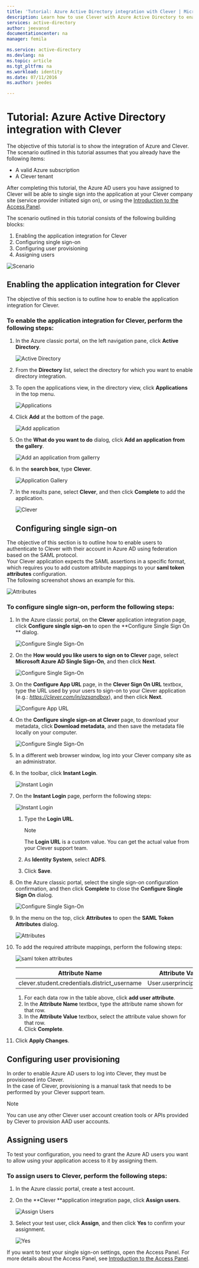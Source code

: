 ```yaml
---
title: 'Tutorial: Azure Active Directory integration with Clever | Microsoft Azure'
description: Learn how to use Clever with Azure Active Directory to enable single sign-on, automated provisioning, and more!
services: active-directory
author: jeevansd
documentationcenter: na
manager: femila

ms.service: active-directory
ms.devlang: na
ms.topic: article
ms.tgt_pltfrm: na
ms.workload: identity
ms.date: 07/11/2016
ms.author: jeedes

---
```

# Tutorial: Azure Active Directory integration with Clever
The objective of this tutorial is to show the integration of Azure and Clever. The scenario outlined in this tutorial assumes that you already have the following items:

* A valid Azure subscription
* A Clever tenant

After completing this tutorial, the Azure AD users you have assigned to Clever will be able to single sign into the application at your Clever company site (service provider initiated sign on), or using the [Introduction to the Access Panel](active-directory-saas-access-panel-introduction.md).

The scenario outlined in this tutorial consists of the following building blocks:

1. Enabling the application integration for Clever
2. Configuring single sign-on
3. Configuring user provisioning
4. Assigning users

![Scenario](./media/active-directory-saas-clever-tutorial/IC798977.png "Scenario")

## Enabling the application integration for Clever
The objective of this section is to outline how to enable the application integration for Clever.

### To enable the application integration for Clever, perform the following steps:
1. In the Azure classic portal, on the left navigation pane, click **Active Directory**.
   
   ![Active Directory](./media/active-directory-saas-clever-tutorial/IC700993.png "Active Directory")
2. From the **Directory** list, select the directory for which you want to enable directory integration.
3. To open the applications view, in the directory view, click **Applications** in the top menu.
   
   ![Applications](./media/active-directory-saas-clever-tutorial/IC700994.png "Applications")
4. Click **Add** at the bottom of the page.
   
   ![Add application](./media/active-directory-saas-clever-tutorial/IC749321.png "Add application")
5. On the **What do you want to do** dialog, click **Add an application from the gallery**.
   
   ![Add an application from gallerry](./media/active-directory-saas-clever-tutorial/IC749322.png "Add an application from gallerry")
6. In the **search box**, type **Clever**.
   
   ![Application Gallery](./media/active-directory-saas-clever-tutorial/IC798978.png "Application Gallery")
7. In the results pane, select **Clever**, and then click **Complete** to add the application.
   
   ![Clever](./media/active-directory-saas-clever-tutorial/IC798979.png "Clever")
   
   ## Configuring single sign-on

The objective of this section is to outline how to enable users to authenticate to Clever with their account in Azure AD using federation based on the SAML protocol.  
Your Clever application expects the SAML assertions in a specific format, which requires you to add custom attribute mappings to your **saml token attributes** configuration.  
The following screenshot shows an example for this.

![Attributes](./media/active-directory-saas-clever-tutorial/IC798980.png "Attributes")

### To configure single sign-on, perform the following steps:
1. In the Azure classic portal, on the **Clever** application integration page, click **Configure single sign-on** to open the **Configure Single Sign On ** dialog.
   
   ![Configure Single Sign-On](./media/active-directory-saas-clever-tutorial/IC784682.png "Configure Single Sign-On")
2. On the **How would you like users to sign on to Clever** page, select **Microsoft Azure AD Single Sign-On**, and then click **Next**.
   
   ![Configure Single Sign-On](./media/active-directory-saas-clever-tutorial/IC798981.png "Configure Single Sign-On")
3. On the **Configure App URL** page, in the **Clever Sign On URL** textbox, type the URL used by your users to sign-on to your Clever application (e.g.: *https://clever.com/in/azsandbox*), and then click **Next**.
   
   ![Configure App URL](./media/active-directory-saas-clever-tutorial/IC798982.png "Configure App URL")
4. On the **Configure single sign-on at Clever** page, to download your metadata, click **Download metadata**, and then save the metadata file locally on your computer.
   
   ![Configure Single Sign-On](./media/active-directory-saas-clever-tutorial/IC798983.png "Configure Single Sign-On")
5. In a different web browser window, log into your Clever company site as an administrator.
6. In the toolbar, click **Instant Login**.
   
   ![Instant Login](./media/active-directory-saas-clever-tutorial/IC798984.png "Instant Login")
7. On the **Instant Login** page, perform the following steps:
   
   ![Instant Login](./media/active-directory-saas-clever-tutorial/IC798985.png "Instant Login")
   
   1. Type the **Login URL**.  
      
      > [!NOTE]
      > The **Login URL** is a custom value.
      > You can get the actual value from your Clever support team.
      > 
   2. As **Identity System**, select **ADFS**.
   3. Click **Save**.
8. On the Azure classic portal, select the single sign-on configuration confirmation, and then click **Complete** to close the **Configure Single Sign On** dialog.
   
   ![Configure Single Sign-On](./media/active-directory-saas-clever-tutorial/IC798986.png "Configure Single Sign-On")
9. In the menu on the top, click **Attributes** to open the **SAML Token Attributes** dialog.
   
   ![Attributes](./media/active-directory-saas-clever-tutorial/IC795920.png "Attributes")
10. To add the required attribute mappings, perform the following steps:
    
    ![saml token attributes](./media/active-directory-saas-clever-tutorial/IC795921.png "saml token attributes")
    
    | Attribute Name | Attribute Value |
    | --- | --- |
    | clever.student.credentials.district\_username |User.userprincipalname |
    
    1. For each data row in the table above, click **add user attribute**.
    2. In the **Attribute Name** textbox, type the attribute name shown for that row.
    3. In the **Attribute Value** textbox, select the attribute value shown for that row.
    4. Click **Complete**.
11. Click **Apply Changes**.

## Configuring user provisioning
In order to enable Azure AD users to log into Clever, they must be provisioned into Clever.  
In the case of Clever, provisioning is a manual task that needs to be performed by your Clever support team.

> [!NOTE]
> You can use any other Clever user account creation tools or APIs provided by Clever to provision AAD user accounts.
> 
> 

## Assigning users
To test your configuration, you need to grant the Azure AD users you want to allow using your application access to it by assigning them.

### To assign users to Clever, perform the following steps:
1. In the Azure classic portal, create a test account.
2. On the **Clever **application integration page, click **Assign users**.
   
   ![Assign Users](./media/active-directory-saas-clever-tutorial/IC798987.png "Assign Users")
3. Select your test user, click **Assign**, and then click **Yes** to confirm your assignment.
   
   ![Yes](./media/active-directory-saas-clever-tutorial/IC767830.png "Yes")

If you want to test your single sign-on settings, open the Access Panel. For more details about the Access Panel, see [Introduction to the Access Panel](active-directory-saas-access-panel-introduction.md).

